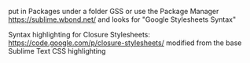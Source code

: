 put in Packages under a folder GSS or use the Package Manager https://sublime.wbond.net/ and looks for "Google Stylesheets Syntax"

Syntax highlighting for Closure Stylesheets: https://code.google.com/p/closure-stylesheets/ modified from the base Sublime Text CSS highlighting
